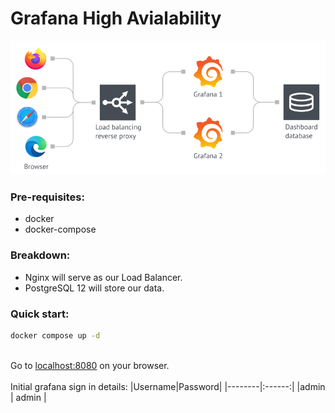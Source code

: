 # Grafana High Avialability

![Architecture](./images/grafana-high-availability.png)

### Pre-requisites:
- docker
- docker-compose

### Breakdown:
- Nginx will serve as our Load Balancer.
- PostgreSQL 12 will store our data.

### Quick start:
```bash
docker compose up -d
```
\
Go to [localhost:8080](http://localhost:8080) on your browser.
\
\
Initial grafana sign in details:
|Username|Password|
|--------|:------:|
|admin   | admin  | 
